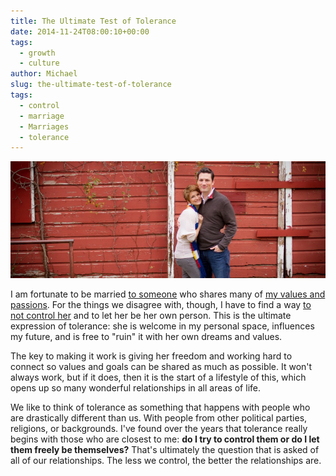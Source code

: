 ```yaml
---
title: The Ultimate Test of Tolerance
date: 2014-11-24T08:00:10+00:00
tags: 
  - growth
  - culture
author: Michael
slug: the-ultimate-test-of-tolerance
tags:
  - control
  - marriage
  - Marriages
  - tolerance
---
```

<div class="full-width">
  <img src="/images/feature-the-ultimate-test-of-tolerance.jpg" alt="Tolerance" />
</div>

I am fortunate to be married [to someone](http://reclaimed.house) who shares many of  [my values and passions](http://hedge-ops.com/life-is-art/). For the things we disagree with, though, I have to find a way [to not control her](/releasing-control/) and to let her be her own person. This is the ultimate expression of tolerance: she is welcome in my personal space, influences my future, and is free to "ruin" it with her own dreams and values.

The key to making it work is giving her freedom and working hard to connect so values and goals can be shared as much as possible. It won't always work, but if it does, then it is the start of a lifestyle of this, which opens up so many wonderful relationships in all areas of life.

We like to think of tolerance as something that happens with people who are drastically different than us. With people from other political parties, religions, or backgrounds. I've found over the years that tolerance really begins with those who are closest to me: **do I try to control them or do I let them freely be themselves?** That's ultimately the question that is asked of all of our relationships. The less we control, the better the relationships are.